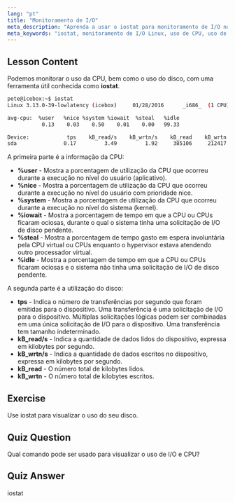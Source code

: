 ```yaml
---
lang: "pt"
title: "Monitoramento de I/O"
meta_description: "Aprenda a usar o iostat para monitoramento de I/O no Linux. Entenda as métricas de uso de CPU e disco com este comando essencial. Melhore o desempenho do sistema!"
meta_keywords: "iostat, monitoramento de I/O Linux, uso de CPU, uso de disco, comandos Linux, iniciante, tutorial, guia"
---
```


## Lesson Content

Podemos monitorar o uso da CPU, bem como o uso do disco, com uma ferramenta útil conhecida como **iostat**.

```bash
pete@icebox:~$ iostat
Linux 3.13.0-39-lowlatency (icebox)     01/28/2016      _i686_  (1 CPU)

avg-cpu:  %user   %nice %system %iowait  %steal   %idle
           0.13    0.03    0.50    0.01    0.00   99.33

Device:            tps    kB_read/s    kB_wrtn/s    kB_read    kB_wrtn
sda               0.17         3.49         1.92     385106     212417
```

A primeira parte é a informação da CPU:

- **%user** - Mostra a porcentagem de utilização da CPU que ocorreu durante a execução no nível do usuário (aplicativo).
- **%nice** - Mostra a porcentagem de utilização da CPU que ocorreu durante a execução no nível do usuário com prioridade nice.
- **%system** - Mostra a porcentagem de utilização da CPU que ocorreu durante a execução no nível do sistema (kernel).
- **%iowait** - Mostra a porcentagem de tempo em que a CPU ou CPUs ficaram ociosas, durante o qual o sistema tinha uma solicitação de I/O de disco pendente.
- **%steal** - Mostra a porcentagem de tempo gasto em espera involuntária pela CPU virtual ou CPUs enquanto o hypervisor estava atendendo outro processador virtual.
- **%idle** - Mostra a porcentagem de tempo em que a CPU ou CPUs ficaram ociosas e o sistema não tinha uma solicitação de I/O de disco pendente.

A segunda parte é a utilização do disco:

- **tps** - Indica o número de transferências por segundo que foram emitidas para o dispositivo. Uma transferência é uma solicitação de I/O para o dispositivo. Múltiplas solicitações lógicas podem ser combinadas em uma única solicitação de I/O para o dispositivo. Uma transferência tem tamanho indeterminado.
- **kB_read/s** - Indica a quantidade de dados lidos do dispositivo, expressa em kilobytes por segundo.
- **kB_wrtn/s** - Indica a quantidade de dados escritos no dispositivo, expressa em kilobytes por segundo.
- **kB_read** - O número total de kilobytes lidos.
- **kB_wrtn** - O número total de kilobytes escritos.

## Exercise

Use iostat para visualizar o uso do seu disco.

## Quiz Question

Qual comando pode ser usado para visualizar o uso de I/O e CPU?

## Quiz Answer

iostat
